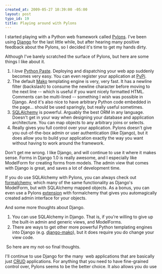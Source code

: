 ```yaml
--- 
created_at: 2009-05-27 10:39:00 -05:00
layout: post
typo_id: 19
title: Playing around with Pylons
---
```

<p>I started playing with a Python web framework called <a href="http://www.sqlalchemy.org/">Pylons</a>. I've been using <a href="http://djangoproject.com">Django</a> for the last little while, but after hearing many positive feedback about the Pylons, so I decided it's time to get my hands dirty.</p>
<p>Although I've barely scratched the surface of Pylons, but here are some things I like about it.</p>
<ol>
    <li>I <em>love</em> <a href="http://pythonpaste.org/">Python Paste</a>. Deploying and dispatching your web app suddenly becomes very easy. You can even register your application at <a href="http://www.python.org/pypi">PyPi</a>.</li>
    <li>The default <a href="http://www.makotemplates.org/">Mako</a> templating engine is very, very fast. It has a newline filter (backslash) to consume the newline character before moving to the next line -- which is useful if you want nicely formatted HTML. Comments can be multi-lined -- something I wish was possible in Django. And it's also nice to have arbitrary Python code embedded in the page... should be used sparingly, but really useful sometimes.</li>
    <li><a href="http://www.sqlalchemy.org/">SQLAlchemy</a> is powerful. Arguably the best ORM in any language. Doesn't get in your way when designing your database and application architecture. You can map objects to any arbitrary joins or selects.</li>
    <li>Really gives you full control over your application. Pylons doesn't give you out-of-the-box admin or user authentication (like Django), but it does allow you to build your application exactly the way you want without having to work around the framework.</li>
</ol>
<p>Don't get me wrong. I like Django, and will continue to use it where it makes sense. Forms in Django 1.0 is really awesome, and I especially like ModelForm for creating forms from models. The admin view that comes with Django is great, and saves a lot of development time.</p>
<p>If you do use SQLAlchemy with Pylons, you can always check out <a href="http://docs.formalchemy.org/formalchemy.html">formalchemy</a>, which many of the same functionality as Django's ModelForm, but with SQLAlchemy mapped objects. As a bonus, you can even use a Pylons <a href="http://docs.formalchemy.org/ext/pylons.html">extension</a> with formalchemy that gives you automagically created admin interface for your objects.</p>
<p>And some more thoughts about Django.</p>
<ol>
    <li>You can use SQLAlchemy in Django. That is, if you're willing to give up the built-in admin and generic views, and ModelForms.</li>
    <li>There are ways to get other more powerful Python templating engines into Django (e.g. <a href="http://code.google.com/p/django-mako/">django-mako</a>), but it does require you do change your view code.</li>
</ol>
<p>&nbsp;So here are my not-so final thoughts.</p>
<p>I'll continue to use Django for the many&nbsp; web applications that are basically just <a href="http://en.wikipedia.org/wiki/Create,_read,_update_and_delete">CRUD</a> applications. For anything that you need to have fine-grained control over, Pylons seems to be the better choice. It also allows you do use</p>

